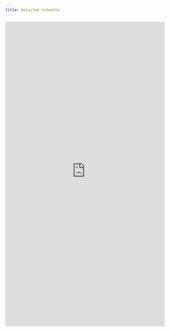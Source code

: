 ```yaml
---
title: Detailed Schedule
---
```


<embed src="https://kthsummerschool.github.io/assets/files/KTHSummerSchoolDetailedSchedule.pdf" type="application/pdf" style="width:100%; height:100vw;" />
